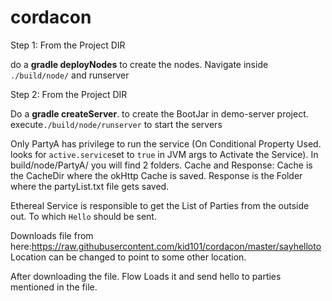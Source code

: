 # cordacon

Step 1: From the Project DIR

do a **gradle deployNodes** to create the nodes. Navigate inside `./build/node/` and runserver

Step 2: From the Project DIR

Do a **gradle createServer**. to create the BootJar in demo-server project. execute`./build/node/runserver` to start the servers

Only PartyA has privilege to run the service (On Conditional Property Used. looks for `active.service`set to `true` in JVM args to Activate the Service). 
In build/node/PartyA/ you will find 2 folders. Cache and Response:
Cache is the CacheDir where the okHttp Cache is saved. Response is the Folder where the partyList.txt file gets saved. 

Ethereal Service is responsible to get the List of Parties from the outside out. To which `Hello` should be sent.

Downloads file from here:https://raw.githubusercontent.com/kid101/cordacon/master/sayhelloto
Location can be changed to point to some other location.

After downloading the file. Flow Loads it and send hello to parties mentioned in the file.
